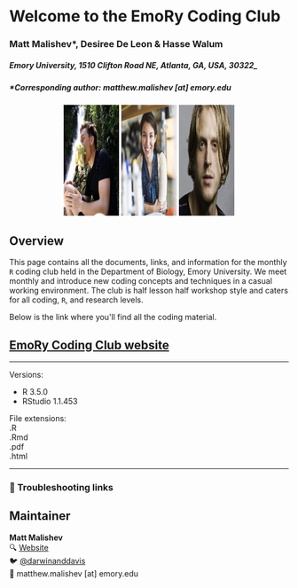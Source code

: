 # Welcome to the EmoRy Coding Club    

### Matt Malishev*, Desiree De Leon & Hasse Walum    

##### Emory University, 1510 Clifton Road NE, Atlanta, GA, USA, 30322_    

##### *Corresponding author: matthew.malishev [at] emory.edu    

  
<div align="center"; text-align:center>
  <img src="docs/img/mm.jpeg", width = 100, height = 200>
  <img src="docs/img/ddl.jpeg" width = 100, height = 200>
  <img src="docs/img/hw.jpg" width = 100, height = 200>
</div>


## Overview  

This page contains all the documents, links, and information for the monthly `R` coding club held in the Department of Biology, Emory University. We meet monthly and introduce new coding concepts and techniques in a casual working environment. The club is half lesson half workshop style and caters for all coding, `R`, and research levels.  

Below is the link where you'll find all the coding material.    

## [EmoRy Coding Club website](https://darwinanddavis.github.io/EmoRyCodingClub/index.html)           
  

    
******  

Versions:  
 - R 3.5.0  
 - RStudio 1.1.453     

File extensions:     
.R  
.Rmd      
.pdf  
.html  

******    

### :pig: Troubleshooting links        

## Maintainer  
**Matt Malishev**   
:mag: [Website](https://www.researchgate.net/profile/Matt_Malishev)    
:bird: [@darwinanddavis](https://twitter.com/darwinanddavis)  
:email: matthew.malishev [at] emory.edu        


